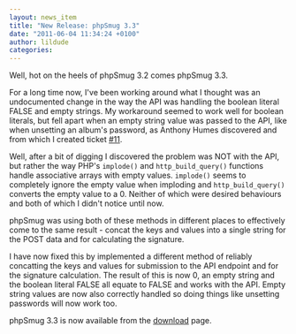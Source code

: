 ```yaml
---
layout: news_item
title: "New Release: phpSmug 3.3"
date: "2011-06-04 11:34:24 +0100"
author: lildude
categories:
---
```


Well, hot on the heels of phpSmug 3.2 comes phpSmug 3.3.

For a long time now, I've been working around what I thought was an undocumented change in the way the API was handling the boolean literal FALSE and empty strings.  My workaround seemed to work well for boolean literals, but fell apart when an empty string value was passed to the API, like when unsetting an album's password, as Anthony Humes discovered and from which I created ticket [#11](http://github.com/lildude/phpSmug/issues/11).

Well, after a bit of digging I discovered the problem was NOT with the API, but rather the way PHP's `implode()` and `http_build_query()` functions handle associative arrays with empty values. `implode()` seems to completely ignore the empty value when imploding and `http_build_query()` converts the empty value to a 0. Neither of which were desired behaviours and both of which I didn't notice until now.

phpSmug was using both of these methods in different places to effectively come to the same result - concat the keys and values into a single string for the POST data and for calculating the signature.

I have now fixed this by implemented a different method of reliably concatting the keys and values for submission to the API endpoint and for the signature calculation.  The result of this is now 0, an empty string and the boolean literal FALSE all equate to FALSE and works with the API.  Empty string values are now also correctly handled so doing things like unsetting passwords will now work too.

phpSmug 3.3 is now available from the [download](http://phpsmug.com/download) page.
